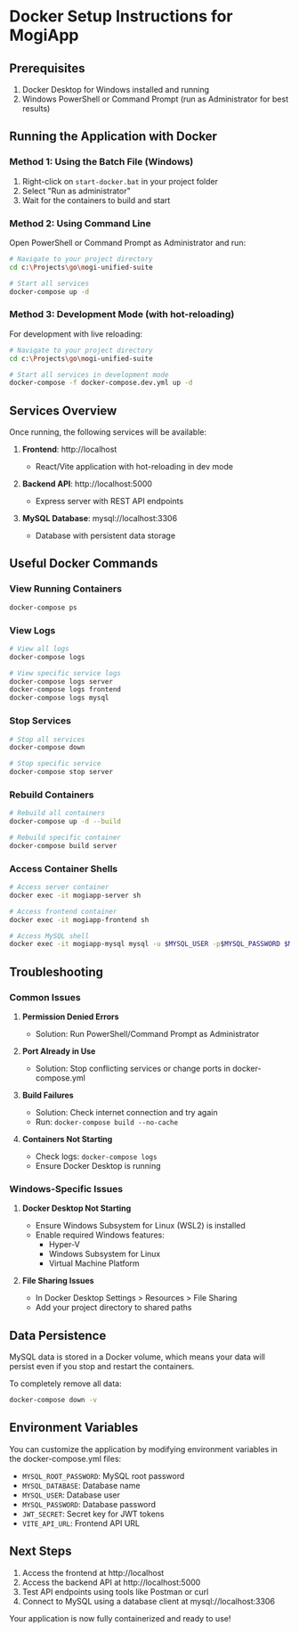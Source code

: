 # Docker Setup Instructions for MogiApp

## Prerequisites

1. Docker Desktop for Windows installed and running
2. Windows PowerShell or Command Prompt (run as Administrator for best results)

## Running the Application with Docker

### Method 1: Using the Batch File (Windows)

1. Right-click on `start-docker.bat` in your project folder
2. Select "Run as administrator"
3. Wait for the containers to build and start

### Method 2: Using Command Line

Open PowerShell or Command Prompt as Administrator and run:

```bash
# Navigate to your project directory
cd c:\Projects\go\mogi-unified-suite

# Start all services
docker-compose up -d
```

### Method 3: Development Mode (with hot-reloading)

For development with live reloading:

```bash
# Navigate to your project directory
cd c:\Projects\go\mogi-unified-suite

# Start all services in development mode
docker-compose -f docker-compose.dev.yml up -d
```

## Services Overview

Once running, the following services will be available:

1. **Frontend**: http://localhost

    - React/Vite application with hot-reloading in dev mode

2. **Backend API**: http://localhost:5000

    - Express server with REST API endpoints

3. **MySQL Database**: mysql://localhost:3306
    - Database with persistent data storage

## Useful Docker Commands

### View Running Containers

```bash
docker-compose ps
```

### View Logs

```bash
# View all logs
docker-compose logs

# View specific service logs
docker-compose logs server
docker-compose logs frontend
docker-compose logs mysql
```

### Stop Services

```bash
# Stop all services
docker-compose down

# Stop specific service
docker-compose stop server
```

### Rebuild Containers

```bash
# Rebuild all containers
docker-compose up -d --build

# Rebuild specific container
docker-compose build server
```

### Access Container Shells

```bash
# Access server container
docker exec -it mogiapp-server sh

# Access frontend container
docker exec -it mogiapp-frontend sh

# Access MySQL shell
docker exec -it mogiapp-mysql mysql -u $MYSQL_USER -p$MYSQL_PASSWORD $MYSQL_DATABASE
```

## Troubleshooting

### Common Issues

1. **Permission Denied Errors**

    - Solution: Run PowerShell/Command Prompt as Administrator

2. **Port Already in Use**

    - Solution: Stop conflicting services or change ports in docker-compose.yml

3. **Build Failures**

    - Solution: Check internet connection and try again
    - Run: `docker-compose build --no-cache`

4. **Containers Not Starting**
    - Check logs: `docker-compose logs`
    - Ensure Docker Desktop is running

### Windows-Specific Issues

1. **Docker Desktop Not Starting**

    - Ensure Windows Subsystem for Linux (WSL2) is installed
    - Enable required Windows features:
        - Hyper-V
        - Windows Subsystem for Linux
        - Virtual Machine Platform

2. **File Sharing Issues**
    - In Docker Desktop Settings > Resources > File Sharing
    - Add your project directory to shared paths

## Data Persistence

MySQL data is stored in a Docker volume, which means your data will persist even if you stop and restart the containers.

To completely remove all data:

```bash
docker-compose down -v
```

## Environment Variables

You can customize the application by modifying environment variables in the docker-compose.yml files:

-   `MYSQL_ROOT_PASSWORD`: MySQL root password
-   `MYSQL_DATABASE`: Database name
-   `MYSQL_USER`: Database user
-   `MYSQL_PASSWORD`: Database password
-   `JWT_SECRET`: Secret key for JWT tokens
-   `VITE_API_URL`: Frontend API URL

## Next Steps

1. Access the frontend at http://localhost
2. Access the backend API at http://localhost:5000
3. Test API endpoints using tools like Postman or curl
4. Connect to MySQL using a database client at mysql://localhost:3306

Your application is now fully containerized and ready to use!

